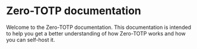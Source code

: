 # Zero-TOTP documentation

Welcome to the Zero-TOTP documentation. This documentation is intended to help you get a better understanding of how Zero-TOTP works and how you can self-host it.

